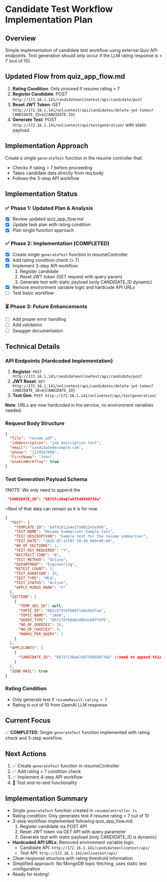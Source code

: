 # Candidate Test Workflow Implementation Plan

## Overview

Simple implementation of candidate test workflow using external Quiz API endpoints. Test generation should only occur if the LLM rating response is > 7 (out of 10).

## Updated Flow from quiz_app_flow.md

1. **Rating Condition**: Only proceed if resume rating > 7
2. **Register Candidate**: POST `http://172.16.1.141/candidateonlinetest/api/candidate/post`
3. **Reset JWT Token**: GET `http://172.16.1.141/onlinetest/api/candidates/delete-jwt-token?CANDIDATE_ID=${CANDIDATE_ID}`
4. **Generate Test**: POST `http://172.16.1.141/onlinetest/api/testgeneration/` with static payload

## Implementation Approach

Create a single `generateTest` function in the resume controller that:

- Checks if rating > 7 before proceeding
- Takes candidate data directly from req.body
- Follows the 3-step API workflow

## Implementation Status

### ✅ Phase 1: Updated Plan & Analysis

- [x] Review updated quiz_app_flow.md
- [x] Update task plan with rating condition
- [x] Plan single function approach

### ✅ Phase 2: Implementation (COMPLETED)

- [x] Create single `generateTest` function in resumeController
- [x] Add rating condition check (> 7)
- [x] Implement 3-step API workflow:
  1. Register candidate
  2. Reset JWT token (GET request with query param)
  3. Generate test with static payload (only CANDIDATE_ID dynamic)
- [x] Remove environment variable logic and hardcode API URLs
- [ ] Test basic workflow

### ⏳ Phase 3: Future Enhancements

- [ ] Add proper error handling
- [ ] Add validation
- [ ] Swagger documentation

## Technical Details

### API Endpoints (Hardcoded Implementation)

1. **Register**: `POST http://172.16.1.141/candidateonlinetest/api/candidate/post`
2. **JWT Reset**: `GET http://172.16.1.141/onlinetest/api/candidates/delete-jwt-token?CANDIDATE_ID=${CANDIDATE_ID}`
3. **Test Gen**: `POST http://172.16.1.141/onlinetest/api/testgeneration/`

**Note**: URLs are now hardcoded in the service, no environment variables needed.

### Request Body Structure

```json
{
  "file": "resume.pdf",
  "jobDescription": "job description text",
  "email": "candidate@example.com",
  "phone": "1234567890",
  "firstName": "John",
  "enableWorkflow": true
}
```

### Test Generation Payload Schema

!!NOTE:
We only need to append the

```json
 "CANDIDATE_ID": "6875fc30a67a87548506f38a"
```

~Rest of that data can remain as it is for now.

```json
{
  "TEST": {
    "TEMPLATE_ID": "64f91d12a4e2fa001245e999",
    "TEST_NAME": "Resume Summariser Sample test",
    "TEST_DESCRIPTION": "Sample test for the resume summariser",
    "TEST_DATE": "2025-07-15T07:38:49.000+00:00",
    "NO_OF_SECTIONS": 1,
    "TEST_KEY_REQUIRED": "Y",
    "RESTRICT_TIME": "N",
    "TEST_METHOD": "Online",
    "DEPARTMENT": "Engineering",
    "RETEST_COUNT": 1,
    "TEST_DURATION": 10,
    "TEST_TYPE": "MCQ",
    "TEST_STATUS": "Active",
    "APPLY_MINUS_MARK": "Y"
  },
  "SECTION": [
    {
      "TEMP_SEC_ID": null,
      "TOPIC_ID": "682c57553fb8871a0e56dfaa",
      "TOPIC_NAME": "JAVA",
      "QUERY_TYPE": "657c7dfb0d63d9b4c097fd76",
      "NO_OF_QUERIES": 20,
      "NO_OF_CHOICES": 4,
      "MARKS_PER_QUERY": 1
    }
  ],
  "APPLICANTS": [
    {
      "CANDIDATE_ID": "6875fc30a67a87548506f38a" //need to append this only
    }
  ],
  "SEND_MAIL": true
}
```

### Rating Condition

- Only generate test if `resumeResult.rating > 7`
- Rating is out of 10 from OpenAI LLM response

## Current Focus

✅ **COMPLETED**: Single `generateTest` function implemented with rating check and 3-step workflow.

## Next Actions

1. ✅ Create `generateTest` function in resumeController
2. ✅ Add rating > 7 condition check
3. ✅ Implement 4-step API workflow
4. 🔄 Test end-to-end functionality

## Implementation Summary

- Single `generateTest` function created in `resumeController.ts`
- Rating condition: Only generates test if resume rating > 7 out of 10
- 3-step workflow implemented following quiz_app_flow.md:
  1. Register candidate via POST API
  2. Reset JWT token via GET API with query parameter
  3. Generate test with static payload (only CANDIDATE_ID is dynamic)
- **Hardcoded API URLs**: Removed environment variable logic
  - Candidate API: `http://172.16.1.141/candidateonlinetest/api/`
  - Test API: `http://172.16.1.141/onlinetest/api/`
- Clean response structure with rating threshold information
- Simplified approach: No MongoDB topic fetching, uses static test configuration
- Ready for testing!

